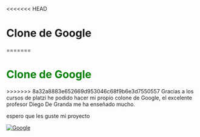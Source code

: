 <<<<<<< HEAD
# Clone de Google  
=======
<h1><span style="color: green"> Clone de Google </span></h1>
>>>>>>> 8a32a8883e652669d953046c68f9b6e3d7550557
Gracias a los cursos de platzi he podido hacer mi propio colone de Google, el excelente profesor Diego De Granda me ha enseñado mucho.

espero que les guste mi proyecto


[![Google](https://i.ibb.co/gTgPqh1/google.png "Google")](https://i.ibb.co/gTgPqh1/google.png "Google")
